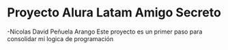 # Proyecto Alura Latam Amigo Secreto 
-Nicolas David Peñuela Arango
Este proyecto es un primer paso para consolidar mi logica de programación 